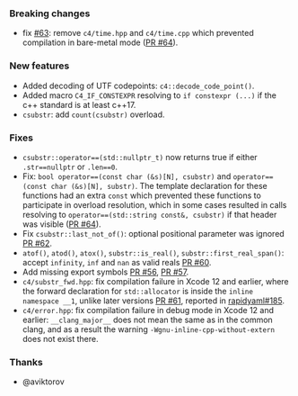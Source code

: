 ### Breaking changes

- fix [#63](https://github.com/biojppm/c4core/issues/63): remove `c4/time.hpp` and `c4/time.cpp` which prevented compilation in bare-metal mode ([PR #64](https://github.com/biojppm/c4core/issues/64)).

### New features

- Added decoding of UTF codepoints: `c4::decode_code_point()`.
- Added macro `C4_IF_CONSTEXPR` resolving to `if constexpr (...)` if the c++ standard is at least c++17.
- `csubstr`: add `count(csubstr)` overload.


### Fixes

- `csubstr::operator==(std::nullptr_t)` now returns true if either `.str==nullptr` or `.len==0`.
- Fix: `bool operator==(const char (&s)[N], csubstr)`  and `operator==(const char (&s)[N], substr)`. The template declaration for these functions had an extra `const` which prevented these functions to participate in overload resolution, which in some cases resulted in calls resolving to `operator==(std::string const&, csubstr)` if that header was visible ([PR #64](https://github.com/biojppm/c4core/issues/64)).
- Fix `csubstr::last_not_of()`: optional positional parameter was ignored [PR #62](https://github.com/biojppm/c4core/pull/62).
- `atof()`, `atod()`, `atox()`, `substr::is_real()`, `substr::first_real_span()`: accept `infinity`, `inf` and `nan` as valid reals [PR #60](https://github.com/biojppm/c4core/pull/60).
- Add missing export symbols [PR #56](https://github.com/biojppm/c4core/pull/56), [PR #57](https://github.com/biojppm/c4core/pull/57).
- `c4/substr_fwd.hpp`: fix compilation failure in Xcode 12 and earlier, where the forward declaration for `std::allocator` is inside the `inline namespace __1`, unlike later versions [PR #61](https://github.com/biojppm/c4core/pull/61), reported in [rapidyaml#185](https://github.com/biojppm/rapidyaml/issues/185).
- `c4/error.hpp`: fix compilation failure in debug mode in Xcode 12 and earlier: `__clang_major__` does not mean the same as in the common clang, and as a result the warning `-Wgnu-inline-cpp-without-extern` does not exist there.


### Thanks

- @aviktorov
